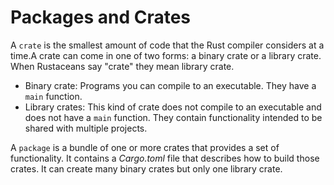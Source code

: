 # Packages and Crates

A `crate` is the smallest amount of code that the Rust compiler considers at a time.A crate can come in one of two forms: a binary crate or a library crate. When Rustaceans say "crate" they mean library crate.

- Binary crate: Programs you can compile to an executable. They have a `main` function.
- Library crates: This kind of crate does not compile to an executable and does not have a `main` function. They contain functionality intended to be shared with multiple projects.

A `package` is a bundle of one or more crates that provides a set of functionality. It contains a _Cargo.toml_ file that describes how to build those crates. It can create many binary crates but only one library crate.
